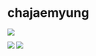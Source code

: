 # chajaemyung

<img src="https://img.shields.io/badge/LG Chem-ab374c?style=flat-square&logo=LG Chem&logoColor=white"/></a>

<img src="https://img.shields.io/badge/Python-3766AB?style=flat-square&logo=Python&logoColor=white"/></a>
<img src="https://img.shields.io/badge/R-3766AB?style=flat-square&logo=R&logoColor=white"/></a>


